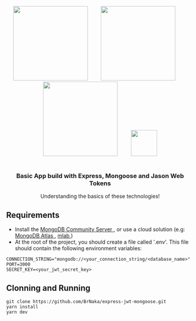 <div align="center">
  <img src="https://pplware.sapo.pt/wp-content/uploads/2016/05/nodejs_04.jpg" width="200px">
  <span> &nbsp &nbsp &nbsp &nbsp</span>
  <img src="https://static.imasters.com.br/wp-content/uploads/2017/09/mongodb-logo-rgb-j6w271g1xn-768x203.jpg" width="200px"> 
  <span> &nbsp &nbsp &nbsp &nbsp</span>
  <img src="https://miro.medium.com/max/3200/1*t9d16DIcJg_-dEg0X_qTWg.png" width="200px">
  <span> &nbsp &nbsp &nbsp &nbsp</span>
  <img src="https://projecthydro.org/wp-content/uploads/2019/01/passportJS.png" width="70px">
</div>
<br />

<div align="center">
  <h3> Basic App build with Express, Mongoose and Jason Web Tokens </h3>
  <p> Understanding the basics of these technologies! </p>
</div>

## Requirements
 - Install the <a href="https://docs.mongodb.com/manual/tutorial/install-mongodb-on-windows/"> MongoDB Community Server </a>, or use a cloud solution (e.g: <a href="https://www.mongodb.com/cloud/atlas"> MongoDB Atlas </a>, <a href="https://mlab.com/"> mlab </a>)
 - At the root of the project, you should create a file called '.env'. This file should contain the following environment variables:
```
CONNECTION_STRING="mongodb://<your_connection_string/<database_name>"
PORT=3000
SECRET_KEY=<your_jwt_secret_key>
```

## Clonning and Running
```
git clone https://github.com/BrNaka/express-jwt-mongoose.git
yarn install
yarn dev
```
